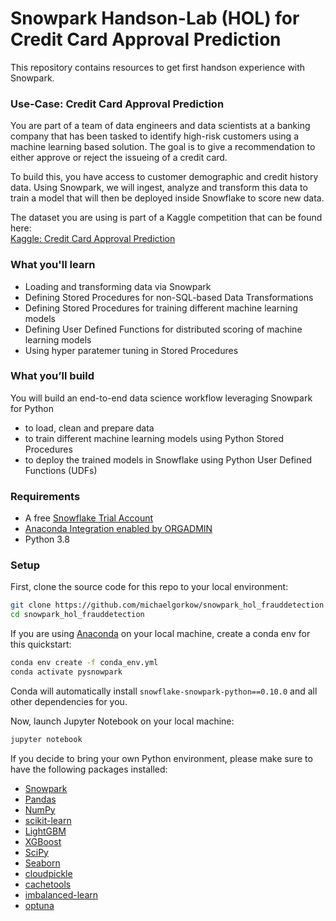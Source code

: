 # Snowpark Handson-Lab (HOL) for Credit Card Approval Prediction
This repository contains resources to get first handson experience with Snowpark.

### Use-Case: Credit Card Approval Prediction
You are part of a team of data engineers and data scientists at a banking company that has been tasked to identify high-risk customers using a machine learning based solution. The goal is to give a recommendation to either approve or reject the issueing of a credit card.

To build this, you have access to customer demographic and credit history data. Using Snowpark, we will ingest, analyze and transform this data to train a model that will then be deployed inside Snowflake to score new data.

The dataset you are using is part of a Kaggle competition that can be found here:\
[Kaggle: Credit Card Approval Prediction](https://www.kaggle.com/datasets/rikdifos/credit-card-approval-prediction)

### What you'll learn
* Loading and transforming data via Snowpark
* Defining Stored Procedures for non-SQL-based Data Transformations
* Defining Stored Procedures for training different machine learning models
* Defining User Defined Functions for distributed scoring of machine learning models
* Using hyper paratemer tuning in Stored Procedures

### What you’ll build 
You will build an end-to-end data science workflow leveraging Snowpark for Python
- to load, clean and prepare data
- to train different machine learning models using Python Stored Procedures
- to deploy the trained models in Snowflake using Python User Defined Functions (UDFs)

### Requirements
- A free [Snowflake Trial Account](https://signup.snowflake.com/) 
- [Anaconda Integration enabled by ORGADMIN](https://docs.snowflake.com/en/developer-guide/udf/python)
- Python 3.8

### Setup
First, clone the source code for this repo to your local environment:
```bash
git clone https://github.com/michaelgorkow/snowpark_hol_frauddetection.git
cd snowpark_hol_frauddetection
```

If you are using [Anaconda](https://www.anaconda.com/products/distribution) on your local machine, create a conda env for this quickstart:
```bash
conda env create -f conda_env.yml
conda activate pysnowpark
```

Conda will automatically install `snowflake-snowpark-python==0.10.0` and all other dependencies for you.

Now, launch Jupyter Notebook on your local machine:
```bash
jupyter notebook
```

If you decide to bring your own Python environment, please make sure to have the following packages installed:
- [Snowpark](https://pypi.org/project/snowflake-snowpark-python/)
- [Pandas](https://pypi.org/project/snowflake-snowpark-python/)
- [NumPy](https://pypi.org/project/numpy/)
- [scikit-learn](https://pypi.org/project/scikit-learn/)
- [LightGBM](https://pypi.org/project/lightgbm/)
- [XGBoost](https://pypi.org/project/xgboost/)
- [SciPy](https://pypi.org/project/scipy/)
- [Seaborn](https://pypi.org/project/seaborn/)
- [cloudpickle](https://pypi.org/project/cloudpickle/)
- [cachetools](https://pypi.org/project/cachetools/)
- [imbalanced-learn](https://pypi.org/project/imbalanced-learn/)
- [optuna](https://pypi.org/project/optuna/)